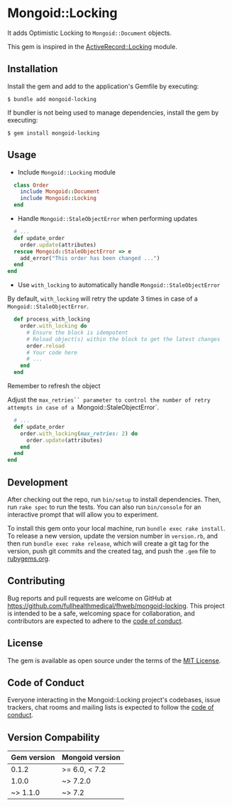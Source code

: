 # Mongoid::Locking

It adds Optimistic Locking to `Mongoid::Document` objects.

This gem is inspired in the [ActiveRecord::Locking](https://api.rubyonrails.org/v7.0.3.1/classes/ActiveRecord/Locking/Optimistic.html)
module.

## Installation

Install the gem and add to the application's Gemfile by executing:

    $ bundle add mongoid-locking

If bundler is not being used to manage dependencies, install the gem by executing:

    $ gem install mongoid-locking

## Usage

- Include `Mongoid::Locking` module

```ruby
  class Order
    include Mongoid::Document
    include Mongoid::Locking
  end
```

- Handle `Mongoid::StaleObjectError` when performing updates

```ruby
  # ...
  def update_order
    order.update(attributes)
  rescue Mongoid::StaleObjectError => e
    add_error("This order has been changed ...")
  end
end
```

- Use `with_locking` to automatically handle `Mongoid::StaleObjectError`

By default, `with_locking` will retry the update 3 times in case of a
`Mongoid::StaleObjectError`.

```ruby
  def process_with_locking
    order.with_locking do
      # Ensure the block is idempotent
      # Reload object(s) within the block to get the latest changes
      order.reload
      # Your code here
      # ...
    end
  end
```

Remember to refresh the object

Adjust the `max_retries`` parameter to control the number of retry attempts in
case of a `Mongoid::StaleObjectError`.

```ruby
  # ...
  def update_order
    order.with_locking(max_retries: 2) do
      order.update(attributes)
    end
  end
end
```

## Development

After checking out the repo, run `bin/setup` to install dependencies. Then, run `rake spec` to run the tests. You can also run `bin/console` for an interactive prompt that will allow you to experiment.

To install this gem onto your local machine, run `bundle exec rake install`. To release a new version, update the version number in `version.rb`, and then run `bundle exec rake release`, which will create a git tag for the version, push git commits and the created tag, and push the `.gem` file to [rubygems.org](https://rubygems.org).

## Contributing

Bug reports and pull requests are welcome on GitHub at https://github.com/fullhealthmedical/fhweb/mongoid-locking. This project is intended to be a safe, welcoming space for collaboration, and contributors are expected to adhere to the [code of conduct](https://github.com/fullhealthmedical/fhweb/mongoid-locking/blob/master/CODE_OF_CONDUCT.md).

## License

The gem is available as open source under the terms of the [MIT License](https://opensource.org/licenses/MIT).

## Code of Conduct

Everyone interacting in the Mongoid::Locking project's codebases, issue trackers, chat rooms and mailing lists is expected to follow the [code of conduct](https://github.com/fullhealthmedical/fhweb/mongoid-locking/blob/master/CODE_OF_CONDUCT.md).

## Version Compability

| Gem version | Mongoid version |
| -------- | ------- |
| 0.1.2 | >= 6.0, < 7.2 |
| 1.0.0 | ~> 7.2.0 |
| ~> 1.1.0 | ~> 7.2 |
